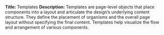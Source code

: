 **Title:** Templates
**Description:** Templates are page-level objects that place components into a layout and articulate the design’s underlying content structure. They define the placement of organisms and the overall page layout without specifying the final content. Templates help visualize the flow and arrangement of various components.